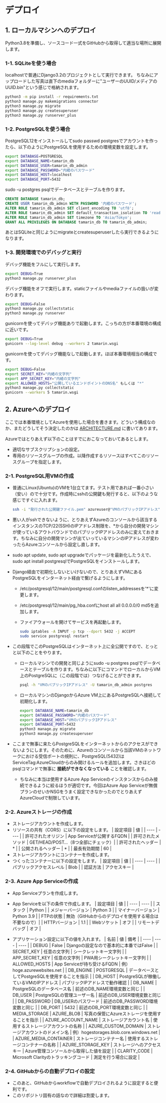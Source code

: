 # デプロイ

## 1. ローカルマシンへのデプロイ

Python3.8を準備し、ソースコード一式をGitHubから取得して適当な場所に展開します。

### 1-1. SQLiteを使う場合

localhostで普通にDjango3.2のプロジェクトとして実行できます。
ちなみにアップロードした写真は直下のmediaフォルダーに"ユーザーのUUID/メディアのUUID.bin"という感じで格納されます。

```bash
python3 -m pip install -r requirements.txt
python3 manage.py makemigrations connector
python3 manage.py migrate
python3 manage.py createsuperuser
python3 manage.py runserver_plus
```

### 1-2. PostgreSQLを使う場合

PostgreSQL12をインストールしてsudo passwd postgresでアカウントを作ったら、以下のようにPostgreSQLを使用するための環境変数を設定します。

```bash
export DATABASE=POSTGRESQL
export DATABASE_NAME=tamarin_db
export DATABASE_USER=tamarin_db_admin
export DATABASE_PASSWORD="内緒のパスワード"
export DATABASE_HOST=localhost
export DATABASE_PORT=5432
```

sudo -u postgres psqlでデータベースとテーブルを作ります。

```sql
CREATE DATABASE tamarin_db;
CREATE USER tamarin_db_admin WITH PASSWORD '内緒のパスワード';
ALTER ROLE tamarin_db_admin SET client_encoding TO 'utf8';
ALTER ROLE tamarin_db_admin SET default_transaction_isolation TO 'read committed';
ALTER ROLE tamarin_db_admin SET timezone TO 'Asia/Tokyo';
GRANT ALL PRIVILEGES ON DATABASE tamarin_db TO tamarin_db_admin;
```

あとはSQLiteと同じようにmigrateとcreatesuperuserしたら実行できるようになります。

### 1-3. 開発環境でのデバッグと実行

デバッグ機能をフルにして実行します。

```bash
export DEBUG=True
python3 manage.py runserver_plus
```

デバッグ機能をオフで実行します。staticファイルやmediaファイルの扱いが変わります。

```bash
export DEBUG=False
python3 manage.py collectstatic
python3 manage.py runserver
```

gunicornを使ってデバッグ機能ありで起動します。こっちの方が本番環境の構成に近いです。

```bash
export DEBUG=True
gunicorn --log-level debug --workers 2 tamarin.wsgi
```

gunicornを使ってデバッグ機能なしで起動します。ほぼ本番環境相当の構成です。

```bash
export DEBUG=False
export SECRET_KEY="内緒の文字列"
export APP_SECRET_KEY="内緒の文字列"
export ALLOWED_HOSTS="公開しているエンドポイントのDNS名" もしくは "*"
python3 manage.py collectstatic
gunicorn --workers 5 tamarin.wsgi
```

## 2. Azureへのデプロイ

ここでは本番環境としてAzureを使用した場合を書きます。どういう構成なのか、またどうしてそう決定したのかは [ARCHITECTURE.md](./ARCHITECTURE.md) に書いてあります。

Azureではとりあえず以下のことはすでにおこなっておいてあるとします。

- 適切なサブスクリプションの設定。
- 専用のリソースグループの作成。以降作成するリソースはすべてこのリソースグループを指定します。

### 2-1. PostgreSQL用VMの作成

- 普通にLinux(Ubuntu)のVMを1台立てます。テスト用であれば一番小さい（安い）ので十分です。作成時にsshの公開鍵も発行すると、以下のような感じですぐに入れます。

   ```bash
   ssh -i "発行された公開鍵ファイル.pem" azureuser@"VMのパブリックIPアドレス"
   ```

- 悪い人がsshできないように、とりあえずAzureのコンソールから該当するインスタンスのTCP/22(SSH)のIPアドレス制限を、*から自分の開発マシンが使っているアウトバウンドでのパブリックIPアドレスのみに変えておきます。ちなみに自分の開発マシンが出ていっているマシンのIPアドレスが変わったらAzureコンソールから設定し直します。
- sudo apt update, sudo apt upgradeでパッケージを最新化したうえで、sudo apt install postgresqlでPostgreSQLをインストールします。
- Django経由で初期化しないといけないので、とりあえずVMにあるPostgreSQLをインターネット経由で繋げるようにします。
  - /etc/postgresql/12/main/postgresql.confのlisten_addressesを'*'に変更します。
  - /etc/postgresql/12/main/pg_hba.confにhost all all 0.0.0.0/0 md5を追加します。
  - ファイアウォールを開けてサービスを再起動します。

    ```bash
    sudo iptables -A INPUT -p tcp --dport 5432 -j ACCEPT
    sudo service postgresql restart
    ```

- この段階でこのPostgreSQLはインターネット上に全公開ですので、とっとと以下のことをやります。
  - ローカルマシンでの開発と同じようにsudo -u postgres psqlでデータベースとテーブルを作ります。ちなみに以下にコマンドでローカルからVM上のPostgreSQLに（この段階では）つなげることができます。

    ```bash
    psql -h "VMのパブリックIPアドレス" -U tamarin_db_admin postgres
    ```

  - ローカルマシンのDjangoからAzure VM上にあるPostgreSQLへ接続して初期化します。

    ```bash
    export DATABASE_NAME=tamarin_db
    export DATABASE_PASSWORD="内緒のパスワード"
    export DATABASE_HOST="VMのパブリックIPアドレス"
    export DATABASE_PORT=5432
    python3 manage.py migrate
    python3 manage.py createsuperuser
    ```

- ここまで無事に来たらPostgreSQLをインターネットからのアクセスができないようにします。そのために、Azureのコンソールから当該VMのネットワークにおける受信ポートの規則に、PostgreSQL(5432)はServiceTag:AzureCloudからのみ開けるルールを追加します。さきほどのpsqlコマンドで無事に **接続ができなくなっている** ことを確認します。
  - ちなみに本当は使用するAzure App Serviceのインスタンスからのみ接続できるように絞るほうが適切です。今回はAzure App Serviceが無償プランのせいかNSGをうまく設定できなかったのでとりあえずAzureCloudで制限しています。

### 2-2. Azureストレージの作成

- ストレージアカウントを作成します。
- リソースの共有（CORS）に以下の設定をします。
   | 設定項目 | 値 |
   | ---- | ---- |
   | 許可されたオリジン | App Serviceが公開するFQDN |
   | 許可されたメソッド | GET/HEAD/POST…（8つ全部にチェック）|
   | 許可されたヘッダー | * |
   | 公開されるヘッダー | * |
   | 最長有効期間 | 60 |
- ストレージアカウントにコンテナーを作成します。
- つくったコンテナーに以下の設定をします。
   | 設定項目 | 値 |
   | ---- | ---- |
   | パブリックアクセスレベル | Blob |
   | 認証方法 | アクセスキー |

### 2-3. Azure App Serviceの作成

- App Serviceプランを作成します。
- App Serviceを以下の条件で作成します。
   | 設定項目 | 値 |
   | ---- | ---- |
   | スタック | Python |
   | メジャーバージョン | Python 3 |
   | マイナーバージョン | Python 3.9 |
   | FTPの状態 | 無効（GitHubからのデプロイを使用する場合は不要なので）|
   | HTTPバージョン | 1.1 |
   | Webソケット | オフ |
   | リモートデバッグ | オフ |

- アプリケーション設定に以下の値を入れます。
   | 名前 | 値 | 備考 |
   | ---- | ---- | ---- |
   | DEBUG | False | Djangoの設定なので基本的に本番ではFalse |
   | SECRET_KEY | 任意の文字列 | シークレットキー文字列 |
   | APP_SECRET_KEY | 任意の文字列 | PWA用シークレットキー文字列 |
   | ALLOWED_HOSTS | App Serviceが待ち受けるFQDN | 例）hoge.azurewebsites.net |
   | DB_ENGINE | POSTGRESQL | データベースとしてPostgreSQLを使用することを指示 |
   | DB_HOST | PostgreSQLが稼働しているVMのIPアドレス | パブリックIPアドレスで動作確認 |
   | DB_NAME | PostgreSQLのデータベース名 | 前述のDB_NAME環境変数と同じ |
   | DB_USER | PostgreSQLの管理ユーザー名 | 前述のDB_USER環境変数と同じ |
   | DB_PASSWORD | DB_USERのパスワード | 前述のDB_PASSWORD環境変数と同じ |
   | DB_PORT | 5432 | 前述のDB_PORT環境変数と同じ |
   | MEDIA_STORAGE | AZURE_BLOB | 写真の保管にAzureストレージを使用することを指示 |
   | AZURE_ACCOUNT_NAME | ストレージアカウント名 | 使用するストレージアカウントの名称 |
   | AZURE_CUSTOM_DOMAIN | ストレージアカウントのドメイン名 | 例）hogestorages.blob.core.windows.net |
   | AZURE_MEDIA_CONTAINER | ストレージコンテナー名 | 使用するストレージコンテナーの名称 |
   | AZURE_STORAGE_KEY | ストレージへのアクセスキー | Azure管理コンソールから取得した値を設定 |
   | CLARITY_CODE | Microsoft Clarityのトラッキングコード | 測定を行う場合に設定 |

### 2-4. GitHubからの自動デプロイの設定

- このあと、GitHubからworkflowで自動デプロイされるように設定すると便利です。
- このリポジトリ固有の話なので詳細は割愛します。
